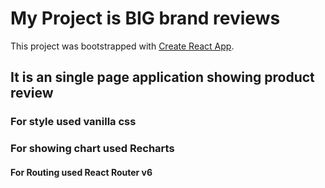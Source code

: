 # My Project is BIG brand reviews
This project was bootstrapped with [Create React App](https://github.com/facebook/create-react-app).

## It is an single page application showing product review

### For style used vanilla css

### For showing chart used Recharts

#### For Routing used React Router v6